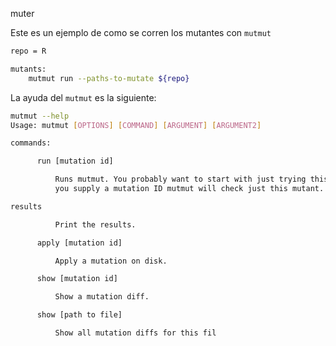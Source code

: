 muter

Este es un ejemplo de como se corren los mutantes con `mutmut`

```bash
repo = R

mutants:
	mutmut run --paths-to-mutate ${repo}
```
La ayuda del `mutmut` es la siguiente:

```bash
mutmut --help
Usage: mutmut [OPTIONS] [COMMAND] [ARGUMENT] [ARGUMENT2]

commands:

      run [mutation id]

          Runs mutmut. You probably want to start with just trying this. If
          you supply a mutation ID mutmut will check just this mutant.

results

          Print the results.

      apply [mutation id]

          Apply a mutation on disk.

      show [mutation id]

          Show a mutation diff.

      show [path to file]

          Show all mutation diffs for this fil
``` 